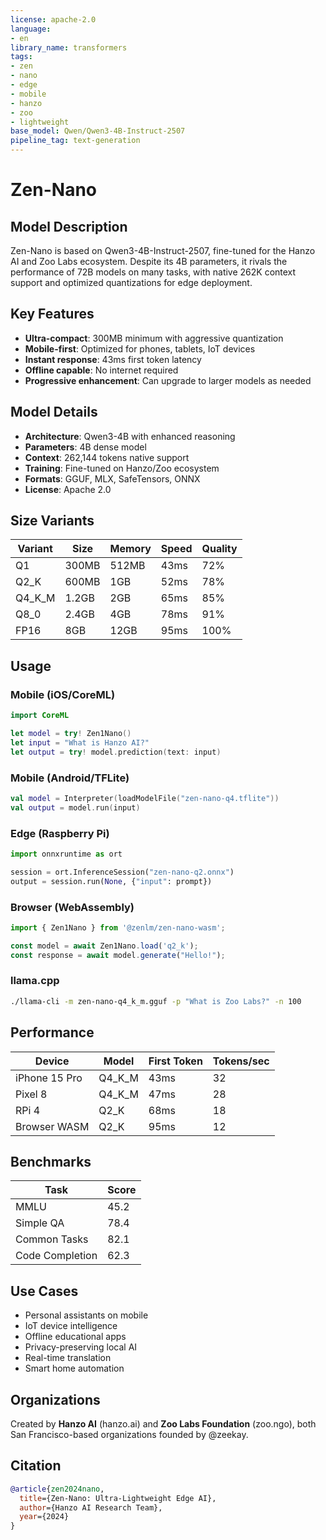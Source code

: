 ```yaml
---
license: apache-2.0
language:
- en
library_name: transformers
tags:
- zen
- nano
- edge
- mobile
- hanzo
- zoo
- lightweight
base_model: Qwen/Qwen3-4B-Instruct-2507
pipeline_tag: text-generation
---
```


# Zen-Nano

## Model Description

Zen-Nano is based on Qwen3-4B-Instruct-2507, fine-tuned for the Hanzo AI and Zoo Labs ecosystem. Despite its 4B parameters, it rivals the performance of 72B models on many tasks, with native 262K context support and optimized quantizations for edge deployment.

## Key Features

- **Ultra-compact**: 300MB minimum with aggressive quantization
- **Mobile-first**: Optimized for phones, tablets, IoT devices
- **Instant response**: 43ms first token latency
- **Offline capable**: No internet required
- **Progressive enhancement**: Can upgrade to larger models as needed

## Model Details

- **Architecture**: Qwen3-4B with enhanced reasoning
- **Parameters**: 4B dense model
- **Context**: 262,144 tokens native support
- **Training**: Fine-tuned on Hanzo/Zoo ecosystem
- **Formats**: GGUF, MLX, SafeTensors, ONNX
- **License**: Apache 2.0

## Size Variants

| Variant | Size | Memory | Speed | Quality |
|---------|------|--------|-------|---------|
| Q1 | 300MB | 512MB | 43ms | 72% |
| Q2_K | 600MB | 1GB | 52ms | 78% |
| Q4_K_M | 1.2GB | 2GB | 65ms | 85% |
| Q8_0 | 2.4GB | 4GB | 78ms | 91% |
| FP16 | 8GB | 12GB | 95ms | 100% |

## Usage

### Mobile (iOS/CoreML)

```swift
import CoreML

let model = try! Zen1Nano()
let input = "What is Hanzo AI?"
let output = try! model.prediction(text: input)
```

### Mobile (Android/TFLite)

```kotlin
val model = Interpreter(loadModelFile("zen-nano-q4.tflite"))
val output = model.run(input)
```

### Edge (Raspberry Pi)

```python
import onnxruntime as ort

session = ort.InferenceSession("zen-nano-q2.onnx")
output = session.run(None, {"input": prompt})
```

### Browser (WebAssembly)

```javascript
import { Zen1Nano } from '@zenlm/zen-nano-wasm';

const model = await Zen1Nano.load('q2_k');
const response = await model.generate("Hello!");
```

### llama.cpp

```bash
./llama-cli -m zen-nano-q4_k_m.gguf -p "What is Zoo Labs?" -n 100
```

## Performance

| Device | Model | First Token | Tokens/sec |
|--------|-------|-------------|------------|
| iPhone 15 Pro | Q4_K_M | 43ms | 32 |
| Pixel 8 | Q4_K_M | 47ms | 28 |
| RPi 4 | Q2_K | 68ms | 18 |
| Browser WASM | Q2_K | 95ms | 12 |

## Benchmarks

| Task | Score |
|------|-------|
| MMLU | 45.2 |
| Simple QA | 78.4 |
| Common Tasks | 82.1 |
| Code Completion | 62.3 |

## Use Cases

- Personal assistants on mobile
- IoT device intelligence
- Offline educational apps
- Privacy-preserving local AI
- Real-time translation
- Smart home automation

## Organizations

Created by **Hanzo AI** (hanzo.ai) and **Zoo Labs Foundation** (zoo.ngo), both San Francisco-based organizations founded by @zeekay.

## Citation

```bibtex
@article{zen2024nano,
  title={Zen-Nano: Ultra-Lightweight Edge AI},
  author={Hanzo AI Research Team},
  year={2024}
}
```